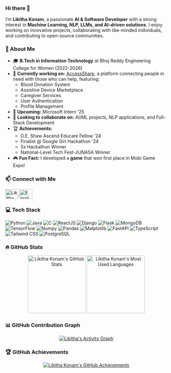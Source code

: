 ### Hi there 👋

I’m **Likitha Konam**, a passionate **AI & Software Developer** with a strong interest in **Machine Learning, NLP, LLMs, and AI-driven solutions**. I enjoy working on innovative projects, collaborating with like-minded individuals, and contributing to open-source communities.

### 🚀 About Me
- 🎓 **B.Tech in Information Technology** at Bhoj Reddy Engineering College for Women (2022-2026)
- 🔭 **Currently working on:** [AccessShare](https://github.com/97liki/AccessShare), a platform connecting people in need with those who can help, featuring:
  - Blood Donation System
  - Assistive Device Marketplace
  - Caregiver Services
  - User Authentication
  - Profile Management
- 🌟 **Upcoming:** Microsoft Intern '25
- 👯 **Looking to collaborate on:** AI/ML projects, NLP applications, and Full-Stack Development
- 🏆 **Achievements:**
  - D.E. Shaw Ascend Educare Fellow '24
  - Finalist @ Google Girl Hackathon '24
  - 5x Hackathon Winner
  - National-Level Tech Fest-JIJNASA Winner
- 🎮 **Fun Fact:** I developed a **game** that won first place in Mobi Game Expo!

### 📫 Connect with Me
<p align="left">
  <a href="https://linkedin.com/in/likitha58" target="blank">
    <img align="center" src="https://raw.githubusercontent.com/rahuldkjain/github-profile-readme-generator/master/src/images/icons/Social/linked-in-alt.svg" alt="Likitha Konam" height="30" width="40" />
  </a>
  <a href="mailto:konamlikitha@gmail.com" target="blank">
    <img align="center" src="https://upload.wikimedia.org/wikipedia/commons/7/7e/Gmail_icon_%282020%29.svg" alt="Email" height="30" width="40" />
  </a>
</p>

### 💻 Tech Stack
![Python](https://img.shields.io/badge/python-3670A0?style=for-the-badge&logo=python&logoColor=ffdd54)
![Java](https://img.shields.io/badge/java-%23ED8B00.svg?style=for-the-badge&logo=java&logoColor=white)
![C](https://img.shields.io/badge/c-%2300599C.svg?style=for-the-badge&logo=c&logoColor=white)
![ReactJS](https://img.shields.io/badge/react-%2361DAFB.svg?style=for-the-badge&logo=react&logoColor=white)
![Django](https://img.shields.io/badge/django-%23092E20.svg?style=for-the-badge&logo=django&logoColor=white)
![Flask](https://img.shields.io/badge/flask-%23000.svg?style=for-the-badge&logo=flask&logoColor=white)
![MongoDB](https://img.shields.io/badge/MongoDB-%234ea94b.svg?style=for-the-badge&logo=mongodb&logoColor=white)
![TensorFlow](https://img.shields.io/badge/TensorFlow-%23FF6F00.svg?style=for-the-badge&logo=tensorflow&logoColor=white)
![Numpy](https://img.shields.io/badge/Numpy-%23013243.svg?style=for-the-badge&logo=numpy&logoColor=white)
![Pandas](https://img.shields.io/badge/Pandas-%23150458.svg?style=for-the-badge&logo=pandas&logoColor=white)
![Matplotlib](https://img.shields.io/badge/Matplotlib-%23F2A900.svg?style=for-the-badge&logo=matplotlib&logoColor=white)
![FastAPI](https://img.shields.io/badge/FastAPI-009688.svg?style=for-the-badge&logo=fastapi&logoColor=white)
![TypeScript](https://img.shields.io/badge/TypeScript-3178C6.svg?style=for-the-badge&logo=typescript&logoColor=white)
![Tailwind CSS](https://img.shields.io/badge/Tailwind_CSS-38B2AC.svg?style=for-the-badge&logo=tailwind-css&logoColor=white)
![PostgreSQL](https://img.shields.io/badge/PostgreSQL-336791.svg?style=for-the-badge&logo=postgresql&logoColor=white)

### 🔥 GitHub Stats
<p align="center">
<img height="180em" src="https://github-readme-stats.vercel.app/api?username=97liki&hide_border=true&count_private=true&show_icons=true&theme=radical" alt="Likitha Konam's GitHub Stats"/>
<img height="180em" src="https://github-readme-stats.vercel.app/api/top-langs?username=97liki&show_icons=true&locale=en&layout=compact&hide_border=true&theme=radical" alt="Likitha Konam's Most Used Languages"/>
</p>

### 📊 GitHub Contribution Graph
<p align="center">
<a href="#"><img alt="Likitha's Activity Graph" src="https://github-readme-activity-graph.vercel.app/graph?username=97liki&theme=github-compact&hide_border=true" /></a>
</p>

### 🏆 GitHub Achievements
<p align="center">
<a href="https://github.com/97liki"><img src="https://github-profile-trophy.vercel.app/?username=97liki&margin-w=5&theme=radical" alt="Likitha Konam's GitHub Achievements" /></a>
</p>

